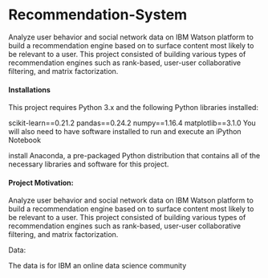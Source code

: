 


# Recommendation-System

Analyze user behavior and social network data on IBM Watson platform to build a recommendation engine based on to surface content most likely to be relevant to a user. This project consisted of building various types of recommendation engines such as rank-based, user-user collaborative filtering, and matrix factorization.


#### Installations

This project requires Python 3.x and the following Python libraries installed:

scikit-learn==0.21.2
pandas==0.24.2
numpy==1.16.4
matplotlib==3.1.0
You will also need to have software installed to run and execute an iPython Notebook

install Anaconda, a pre-packaged Python distribution that contains all of the necessary libraries and software for this project.

#### Project Motivation:

Analyze user behavior and social network data on IBM Watson platform to build a recommendation engine based on to surface content most likely to be relevant to a user. This project consisted of building various types of recommendation engines such as rank-based, user-user collaborative filtering, and matrix factorization.

Data:

The data is for IBM an online data science community
